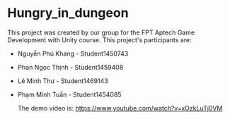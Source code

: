 # Hungry_in_dungeon
 This project was created by our group for the FPT Aptech Game Development with Unity course. This project's participants are: 
 
-  Nguyễn Phú Khang - Student1450743
-  Phan Ngọc Thịnh - Student1459408
- Lê Minh Thư - Student1469143
- Phạm Minh Tuấn - Student1454085

  The demo video is: https://www.youtube.com/watch?v=xOzkLuTj0VM
